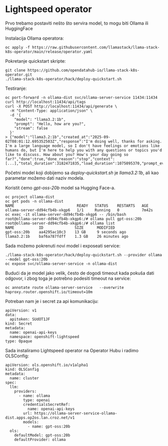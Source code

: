 # Lightspeed operator

Prvo trebamo postaviti nešto što servira model, to mogu biti Ollama ili HuggingFace

Instalacija Ollama operatora:

```
oc apply -f https://raw.githubusercontent.com/llamastack/llama-stack-k8s-operator/main/release/operator.yaml
```

Pokretanje quickstart skripte:

```
git clone https://github.com/opendatahub-io/llama-stack-k8s-operator.git
./llama-stack-k8s-operator/hack/deploy-quickstart.sh 
```

Testiranje:

```
oc port-forward -n ollama-dist svc/ollama-server-service 11434:11434
curl http://localhost:11434/api/tags
curl -X POST http://localhost:11434/api/generate \
  -H "Content-Type: application/json" \
  -d '{
    "model": "llama3.2:1b",
    "prompt": "Hello, how are you?",
    "stream": false
  }'
> {"model":"llama3.2:1b","created_at":"2025-09-02T08:01:12.695352503Z","response":"I'm doing well, thanks for asking. I'm a large language model, so I don't have feelings or emotions like humans do, but I'm here to help you with any questions or topics you'd like to discuss. How about you? How's your day going so far?","done":true,"done_reason":"stop","context":[...],"total_duration":3182471835,"load_duration":1075095370,"prompt_eval_count":31,"prompt_eval_duration":133426381,"eval_count":59,"eval_duration":1973451533}
```

Početni model koji dobijemo sa *deploy-quickstart.sh* je *llama3.2:1b*, ali kao parametar možemo dati naziv modela. 

Koristit ćemo *gpt-oss-20b* model sa Hugging Face-a. 

```
oc project ollama-dist
oc get pods -n ollama-dist
NAME                            READY   STATUS    RESTARTS   AGE
ollama-server-dd94cfb4b-xkgp6   1/1     Running   0          7m42s
oc exec -it ollama-server-dd94cfb4b-xkgp6 -- /bin/bash
root@ollama-server-dd94cfb4b-xkgp6:/# ollama pull gpt-oss:20b
root@ollama-server-dd94cfb4b-xkgp6:/# ollama list
NAME           ID              SIZE      MODIFIED       
gpt-oss:20b    aa4295ac10c3    13 GB     9 seconds ago     
llama3.2:1b    baf6a787fdff    1.3 GB    26 minutes ago 
```

Sada možemo pokrenuti novi model i exposeati service:

```
./llama-stack-k8s-operator/hack/deploy-quickstart.sh --provider ollama --model gpt-oss:20b
oc expose svc/ollama-server-service -n ollama-dist
```

Budući da je model jako velik, često de dogodi timeout kada pokuša dati odgovor, i zbog toga je potrebno podesiti timeout na service:

```
oc annotate route ollama-server-service   --overwrite   haproxy.router.openshift.io/timeout=10m
```

Potreban nam je i secret za api komunikaciju:

```
apiVersion: v1
data:
  apitoken: SUdOT1JF
kind: Secret
metadata:
  name: openai-api-keys
  namespace: openshift-lightspeed
type: Opaque
```

Sada instaliramo Lightspeed operator na Operator Hubu i radimo OLSConfig:

```
apiVersion: ols.openshift.io/v1alpha1
kind: OLSConfig
metadata:
  name: cluster
spec:
  llm:
    providers:
      - name: ollama
        type: openai
        credentialsSecretRef:
          name: openai-api-keys
        url: https://ollama-server-service-ollama-dist.apps.op2os.lan.croz.net/v1
        models:
          - name: gpt-oss:20b
  ols:
    defaultModel: gpt-oss:20b
    defaultProvider: ollama
```